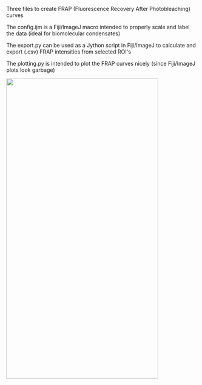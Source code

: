 Three files to create FRAP (Fluorescence Recovery After Photobleaching) curves

The config.ijm is a Fiji/ImageJ macro intended to properly scale and label the data (ideal for biomolecular condensates)

The export.py can be used as a Jython script in Fiji/ImageJ to calculate and export (.csv) FRAP intensities from selected ROI's

The plotting.py is intended to plot the FRAP curves nicely (since Fiji/ImageJ plots look garbage)


<img src="https://github.com/Phaips/DropletFRAP/assets/103127272/791cf532-677c-4ef7-9e59-ba97083bf122" width="400" height="790">
